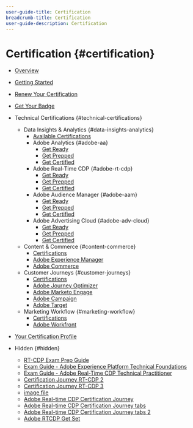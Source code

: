 ```yaml
---
user-guide-title: Certification
breadcrumb-title: Certification
user-guide-description: Certification
---
```


# Certification {#certification}

+ [Overview](overview.md)
+ [Getting Started](getting-started.md)
+ [Renew Your Certification](renew.md)
+ [Get Your Badge](get-badge.md)
+ Technical Certifications {#technical-certifications}
    + Data Insights & Analytics {#data-insights-analytics}
      + [Available Certifications](data-insights-analytics/overview.md)
      + Adobe Analytics {#adobe-aa}
        + [Get Ready](https://experienceleague.corp.adobe.com)
        + [Get Prepped](https://experienceleague.corp.adobe.com)
        + [Get Certified](https://experienceleague.corp.adobe.com)
      + Adobe Real-Time CDP {#adobe-rt-cdp}
        + [Get Ready](data-insights-analytics/rt-cdp/get-ready.md)
        + [Get Prepped](data-insights-analytics/rt-cdp/get-prepped.md)
        + [Get Certified](data-insights-analytics/rt-cdp/get-certified.md)
      + Adobe Audience Manager {#adobe-aam}
        + [Get Ready](https://experienceleague.corp.adobe.com)
        + [Get Prepped](https://experienceleague.corp.adobe.com)
        + [Get Certified](https://experienceleague.corp.adobe.com)
      + Adobe Advertising Cloud {#adobe-adv-cloud}
        + [Get Ready](https://experienceleague.corp.adobe.com)
        + [Get Prepped](https://experienceleague.corp.adobe.com)
        + [Get Certified](https://experienceleague.corp.adobe.com)
    + Content & Commerce {#content-commerce}
      + [Certifications](content-and-commerce/overview.md)
      + [Adobe Experience Manager](https://experienceleague.corp.adobe.com)
      + [Adobe Commerce](https://experienceleague.corp.adobe.com)
    + Customer Journeys {#customer-journeys}
      + [Certifications](customer-journeys/overview.md)
      + [Adobe Journey Optimizer](https://experienceleague.corp.adobe.com)
      + [Adobe Marketo Engage](https://experienceleague.corp.adobe.com)
      + [Adobe Campaign](https://experienceleague.corp.adobe.com)
      + [Adobe Target](https://experienceleague.corp.adobe.com)
    + Marketing Workflow {#marketing-workflow}
      + [Certifications](marketing-workflow/overview.md)
      + [Adobe Workfront](https://experienceleague.corp.adobe.com)
+ [Your Certification Profile](profile.md)

+ Hidden {#hidden}
  + [RT-CDP Exam Prep Guide](/help/data-insights-analytics/rt-cdp/exam-prep-guide-rt-cdp-exam.md)
  + [Exam Guide - Adobe Experience Platform Technical Foundations](/help/data-insights-analytics/rt-cdp/exam-guide-ad0-e600.md)
  + [Exam Guide - Adobe Real-Time CDP Technical Practitioner](/help/data-insights-analytics/rt-cdp/exam-guide-ad7-e601.md)
  + [Certification Journey RT-CDP 2](data-insights-analytics/rt-cdp/old-builds/journey-rt-cdp-2.md)
  + [Certification Journey RT-CDP 3](data-insights-analytics/rt-cdp/old-builds/journey-rt-cdp-3.md)
  + [image file](images.md)
  + [Adobe Real-time CDP Certification Journey](/help/data-insights-analytics/rt-cdp/journey-rt-cdp.md)
  + [Adobe Real-time CDP Certification Journey tabs](/help/data-insights-analytics/rt-cdp/journey-rt-cdp-tabs.md)
  + [Adobe Real-time CDP Certification Journey tabs 2](/help/data-insights-analytics/rt-cdp/journey-rt-cdp-tabs-2.md)
  + [Adobe RTCDP Get Set](/help/data-insights-analytics/rt-cdp/get-set-rt-cdp.md)
